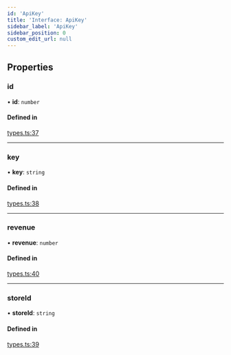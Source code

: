 ```yaml
---
id: 'ApiKey'
title: 'Interface: ApiKey'
sidebar_label: 'ApiKey'
sidebar_position: 0
custom_edit_url: null
---
```


## Properties

### id

• **id**: `number`

#### Defined in

[types.ts:37](https://github.com/Project-Krypto/ReactPayVault/blob/f4a2766/src/lib/types.ts#L37)

---

### key

• **key**: `string`

#### Defined in

[types.ts:38](https://github.com/Project-Krypto/ReactPayVault/blob/f4a2766/src/lib/types.ts#L38)

---

### revenue

• **revenue**: `number`

#### Defined in

[types.ts:40](https://github.com/Project-Krypto/ReactPayVault/blob/f4a2766/src/lib/types.ts#L40)

---

### storeId

• **storeId**: `string`

#### Defined in

[types.ts:39](https://github.com/Project-Krypto/ReactPayVault/blob/f4a2766/src/lib/types.ts#L39)
